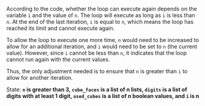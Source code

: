 According to the code, whether the loop can execute again depends on the variable `i` and the value of `n`. The loop will execute as long as `i` is less than `n`. At the end of the last iteration, `i` is equal to `n`, which means the loop has reached its limit and cannot execute again. 

To allow the loop to execute one more time, `n` would need to be increased to allow for an additional iteration, and `i` would need to be set to `n` (the current value). However, since `i` cannot be less than `n`, it indicates that the loop cannot run again with the current values.

Thus, the only adjustment needed is to ensure that `n` is greater than `i` to allow for another iteration.

State: **`n` is greater than 3, `cube_faces` is a list of n lists, `digits` is a list of digits with at least 1 digit, `used_cubes` is a list of n boolean values, and `i` is n**